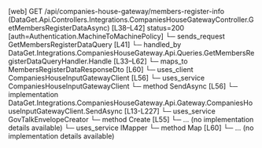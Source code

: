 [web] GET /api/companies-house-gateway/members-register-info  (DataGet.Api.Controllers.Integrations.CompaniesHouseGatewayController.GetMembersRegisterDataAsync)  [L38–L42] status=200 [auth=Authentication.MachineToMachinePolicy]
  └─ sends_request GetMembersRegisterDataQuery [L41]
    └─ handled_by DataGet.Integrations.CompaniesHouseGateway.Api.Queries.GetMembersRegisterDataQueryHandler.Handle [L33–L62]
      └─ maps_to MembersRegisterDataResponseDto [L60]
      └─ uses_client CompaniesHouseInputGatewayClient [L56]
      └─ uses_service CompaniesHouseInputGatewayClient
        └─ method SendAsync [L56]
          └─ implementation DataGet.Integrations.CompaniesHouseGateway.Api.Gateway.CompaniesHouseInputGatewayClient.SendAsync [L13-L227]
      └─ uses_service GovTalkEnvelopeCreator
        └─ method Create [L55]
          └─ ... (no implementation details available)
      └─ uses_service IMapper
        └─ method Map [L60]
          └─ ... (no implementation details available)

